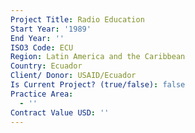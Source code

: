 ```yaml
---
Project Title: Radio Education
Start Year: '1989'
End Year: ''
ISO3 Code: ECU
Region: Latin America and the Caribbean
Country: Ecuador
Client/ Donor: USAID/Ecuador
Is Current Project? (true/false): false
Practice Area:
  - ''
Contract Value USD: ''
---
```

